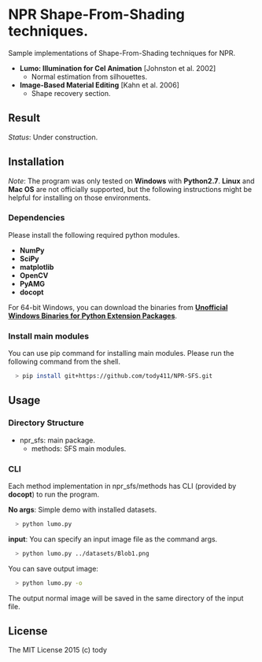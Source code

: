 
NPR Shape-From-Shading techniques.
====

Sample implementations of Shape-From-Shading techniques for NPR.

* **Lumo: Illumination for Cel Animation** [Johnston et al. 2002]
    - Normal estimation from silhouettes.
* **Image-Based Material Editing** [Kahn et al. 2006]
    - Shape recovery section.


## Result
*Status*: Under construction.
<!-- ### Lit-Sphere
![Lit-Sphere](LitSphere/results/LitSphere.png) -->

## Installation

*Note*: The program was only tested on **Windows** with **Python2.7**.
**Linux** and **Mac OS** are not officially supported,
but the following instructions might be helpful for installing on those environments.

### Dependencies
Please install the following required python modules.

* **NumPy**
* **SciPy**
* **matplotlib**
* **OpenCV**
* **PyAMG**
* **docopt**

For 64-bit Windows, you can download the binaries from [**Unofficial Windows Binaries for Python Extension Packages**](http://www.lfd.uci.edu/~gohlke/pythonlibs/).

### Install main modules
You can use pip command for installing main modules.
Please run the following command from the shell.
``` bash
  > pip install git+https://github.com/tody411/NPR-SFS.git
```

## Usage
### Directory Structure
* npr_sfs: main package.
    - methods: SFS main modules.

### CLI
Each method implementation in npr_sfs/methods has CLI (provided by **docopt**) to run the program.

**No args**: Simple demo with installed datasets.
``` bash
  > python lumo.py
```

**input**: You can specify an input image file as the command args.
``` bash
  > python lumo.py ../datasets/Blob1.png
```

You can save output image:

``` bash
  > python lumo.py -o
```

The output normal image will be saved in the same directory of the input file.

## License

The MIT License 2015 (c) tody